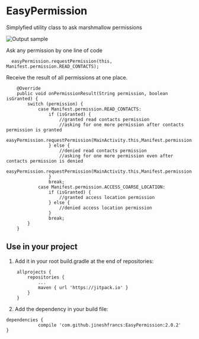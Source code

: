 # EasyPermission
Simplyfied utility class to ask marshmallow permissions

![Output sample](https://github.com/jineshfrancs/EasyPermission/blob/master/screens/easy.gif)

Ask any permission by one line of code
```
  easyPermission.requestPermission(this, Manifest.permission.READ_CONTACTS);
```
Receive the result of all permissions at one place.

```
    @Override
    public void onPermissionResult(String permission, boolean isGranted) {
        switch (permission) {
            case Manifest.permission.READ_CONTACTS:
                if (isGranted) {
                    //granted read contacts permission
                    //asking for one more permission after contacts permission is granted
                    easyPermission.requestPermission(MainActivity.this,Manifest.permission.ACCESS_COARSE_LOCATION);
                } else {
                    //denied read contacts permission
                    //asking for one more permission even after contacts permission is denied
                    easyPermission.requestPermission(MainActivity.this,Manifest.permission.ACCESS_COARSE_LOCATION);
                }
                break;
            case Manifest.permission.ACCESS_COARSE_LOCATION:
                if (isGranted) {
                    //granted access location permission
                } else {
                    //denied access location permission
                }
                break;
        }
    }
```

Use in your project
------

1. Add it in your root build.gradle at the end of repositories:
```
	allprojects {
		repositories {
			...
			maven { url 'https://jitpack.io' }
		}
	}
```

2. Add the dependency in your build file:
```
dependencies {
	        compile 'com.github.jineshfrancs:EasyPermission:2.0.2'
}
```

